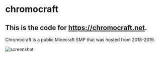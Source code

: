 # chromocraft
## This is the code for https://chromocraft.net.

Chromocraft is a public Minecraft SMP that was hosted from 2018-2019.

![screenshot](https://github.com/dsnsgithub/chromocraft/blob/main/Capture.PNG?raw=true)
